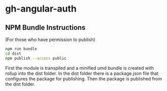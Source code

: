# gh-angular-auth

## NPM Bundle Instructions

(For those who have permission to publish)

```bash
npm run bundle
cd dist
npm publish --access public
```

First the module is transpiled and a minified umd bundle is created with rollup into the dist folder. In the dist folder there is a package.json file that configures the package for publishing. Then the package is published from the dist folder.
